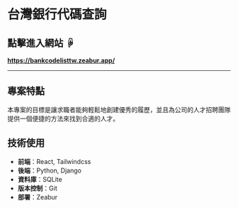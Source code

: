 # 台灣銀行代碼查詢
## 點擊進入網站 ☟

**https://bankcodelisttw.zeabur.app/**

---

## 專案特點

本專案的目標是讓求職者能夠輕鬆地創建優秀的履歷，並且為公司的人才招聘團隊提供一個便捷的方法來找到合適的人才。


## 技術使用

- **前端**：React, Tailwindcss
- **後端**：Python, Django
- **資料庫**：SQLite
- **版本控制**：Git
- **部署**：Zeabur